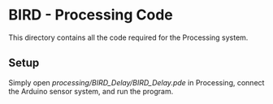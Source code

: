 # BIRD - Processing Code

This directory contains all the code required for the Processing system.

## Setup

Simply open *processing/BIRD_Delay/BIRD_Delay.pde* in Processing, connect the Arduino sensor system, and run the program.
